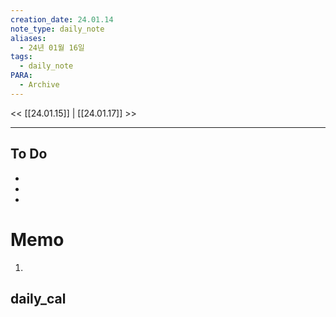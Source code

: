 ```yaml
---
creation_date: 24.01.14
note_type: daily_note
aliases:
  - 24년 01월 16일
tags:
  - daily_note
PARA:
  - Archive
---
```


<< [[24.01.15]] | [[24.01.17]] >>

---

## To Do
-  
-  
-  



# Memo
1.  

## daily_cal